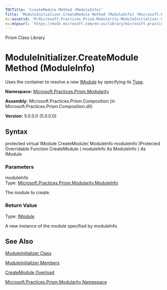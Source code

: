 ```yaml
---
TOCTitle: 'CreateModule Method (ModuleInfo)'
Title: 'ModuleInitializer.CreateModule Method (ModuleInfo) (Microsoft.Practices.Prism.Modularity)'
ms:assetid: 'M:Microsoft.Practices.Prism.Modularity.ModuleInitializer.CreateModule(Microsoft.Practices.Prism.Modularity.ModuleInfo)'
ms:mtpsurl: 'https://msdn.microsoft.com/en-us/library/microsoft.practices.prism.modularity.moduleinitializer.createmodule(v=pandp.50)'
---
```


Prism Class Library

ModuleInitializer.CreateModule Method (ModuleInfo)
======================================================

Uses the container to resolve a new [IModule](https://msdn.microsoft.com/en-us/library/microsoft.practices.prism.modularity.imodule(v=pandp.50)) by specifying its [Type](http://msdn.microsoft.com/en-us/library/42892f65).

**Namespace:** [Microsoft.Practices.Prism.Modularity](https://msdn.microsoft.com/en-us/library/microsoft.practices.prism.modularity(v=pandp.50))

**Assembly:** Microsoft.Practices.Prism.Composition (in Microsoft.Practices.Prism.Composition.dll)

**Version:** 5.0.0.0 (5.0.0.0)


## Syntax


protected virtual IModule CreateModule( ModuleInfo moduleInfo )Protected Overridable Function CreateModule ( moduleInfo As ModuleInfo ) As IModule

### Parameters

moduleInfo  
Type: [Microsoft.Practices.Prism.Modularity.ModuleInfo](https://msdn.microsoft.com/en-us/library/microsoft.practices.prism.modularity.moduleinfo(v=pandp.50))

The module to create.

### Return Value

Type: [IModule](https://msdn.microsoft.com/en-us/library/microsoft.practices.prism.modularity.imodule(v=pandp.50))

A new instance of the module specified by moduleInfo.

See Also
--------


[ModuleInitializer Class](https://msdn.microsoft.com/en-us/library/microsoft.practices.prism.modularity.moduleinitializer(v=pandp.50))

[ModuleInitializer Members](https://msdn.microsoft.com/en-us/library/microsoft.practices.prism.modularity.moduleinitializer_members(v=pandp.50))

[CreateModule Overload](https://msdn.microsoft.com/en-us/library/microsoft.practices.prism.modularity.moduleinitializer.createmodule(v=pandp.50))

[Microsoft.Practices.Prism.Modularity Namespace](https://msdn.microsoft.com/en-us/library/microsoft.practices.prism.modularity(v=pandp.50))
